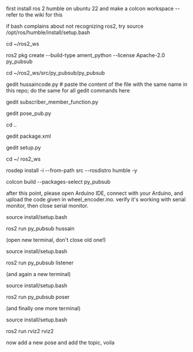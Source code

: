 first install ros 2 humble on ubuntu 22 and make a colcon workspace -- refer to the wiki for this

if bash complains about not recognizing ros2, try  source /opt/ros/humble/install/setup.bash 

cd ~/ros2_ws

ros2 pkg create --build-type ament_python --license Apache-2.0 py_pubsub

cd ~/ros2_ws/src/py_pubsub/py_pubsub

gedit hussaincode.py # paste the content of the file with the same name in this repo; do the same for all gedit commands here

gedit subscriber_member_function.py

gedit pose_pub.py

cd ..

gedit package.xml

gedit setup.py

cd ~/ ros2_ws

rosdep install -i --from-path src --rosdistro humble -y

colcon build --packages-select py_pubsub

after this point, please open Arduino IDE, connect with your Arduino, and upload the code given in wheel_encoder.ino. verify it's working with serial monitor, then close serial monitor.

source install/setup.bash

ros2 run py_pubsub hussain

(open new terminal, don't close old one!)

source install/setup.bash

ros2 run py_pubsub listener

(and again a new terminal)

source install/setup.bash

ros2 run py_pubsub poser

(and finally one more terminal)

source install/setup.bash

ros2 run rviz2 rviz2

now add a new pose and add the topic, voila

